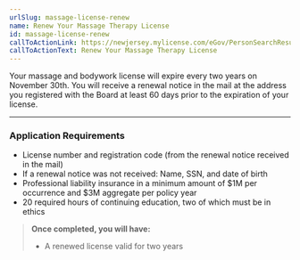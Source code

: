 ```yaml
---
urlSlug: massage-license-renew
name: Renew Your Massage Therapy License
id: massage-license-renew
callToActionLink: https://newjersey.mylicense.com/eGov/PersonSearchResults.aspx
callToActionText: Renew Your Massage Therapy License
---
```

Your massage and bodywork license will expire every two years on November 30th. You will receive a renewal notice in the mail at the address you registered with the Board at least 60 days prior to the expiration of your license.

---
### Application Requirements
* License number and registration code (from the renewal notice received in the mail)
* If a renewal notice was not received: Name, SSN, and date of birth
* Professional liability insurance in a minimum amount of $1M per occurrence and $3M aggregate per policy year
* 20 required hours of continuing education, two of which must be in ethics

>**Once completed, you will have:**
>
>* A renewed license valid for two years
